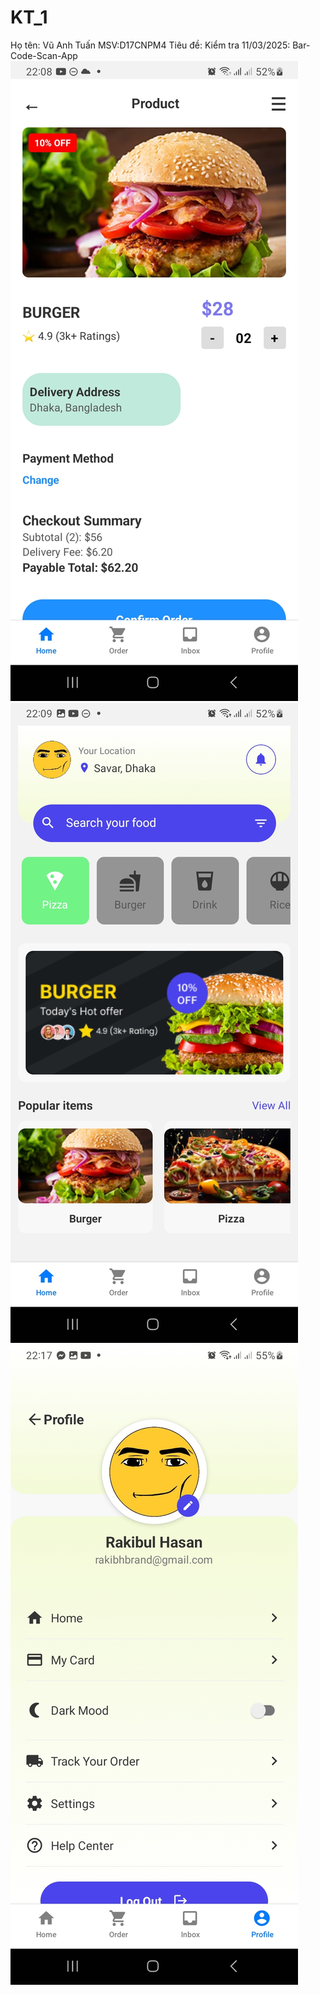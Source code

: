# KT_1
Họ tên: Vũ Anh Tuấn
MSV:D17CNPM4
Tiêu đề: Kiểm tra 11/03/2025: Bar-Code-Scan-App
![Screenshot1](/assets/image/Screenshot_20250328_220853_ExpoGo.jpg)
![Screenshot1](/assets/image/Screenshot_20250328_220901_ExpoGo.jpg)
![Screenshot1](/assets/image/Screenshot_20250328_221742_ExpoGo.jpg)

